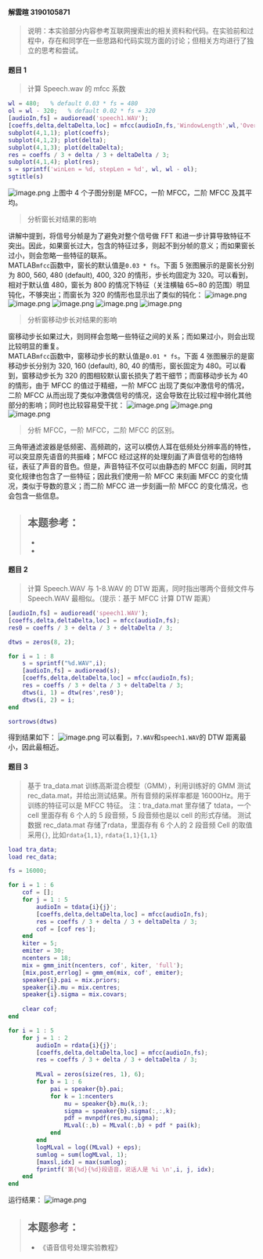 
#### 解雲暄 3190105871
> 说明：本实验部分内容参考互联网搜索出的相关资料和代码。在实验前和过程中，存在和同学在一些思路和代码实现方面的讨论；但相关方均进行了独立的思考和尝试。


#### 题目 1
> 计算 Speech.wav 的 mfcc 系数

```matlab
wl = 480;   % default 0.03 * fs = 480
ol = wl - 320;   % default 0.02 * fs = 320
[audioIn,fs] = audioread('speech1.WAV');
[coeffs,delta,deltaDelta,loc] = mfcc(audioIn,fs,'WindowLength',wl,'OverlapLength',ol);
subplot(4,1,1); plot(coeffs);
subplot(4,1,2); plot(delta);
subplot(4,1,3); plot(deltaDelta);
res = coeffs / 3 + delta / 3 + deltaDelta / 3;
subplot(4,1,4); plot(res);
s = sprintf('winLen = %d, stepLen = %d', wl, wl - ol);
sgtitle(s)
```
![image.png](./assets/1666703208082-5cad097d-f2bb-4c29-be19-18a704e58149.png)
上图中 4 个子图分别是 MFCC，一阶 MFCC，二阶 MFCC 及其平均。

> 分析窗长对结果的影响

讲解中提到，将信号分帧是为了避免对整个信号做 FFT 和进一步计算导致特征不突出。因此，如果窗长过大，包含的特征过多，则起不到分帧的意义；而如果窗长过小，则会忽略一些特征的联系。<br />MATLAB`mfcc`函数中，窗长的默认值是`0.03 * fs`。下面 5 张图展示的是窗长分别为 800, 560, 480 (default), 400, 320 的情形，步长均固定为 320。可以看到，相对于默认值 480，窗长为 800 的情况下特征（关注横轴 65~80 的范围）明显钝化，不够突出；而窗长为 320 的情形也显示出了类似的钝化：
![image.png](./assets/1666703440289-d319d38b-ad07-47da-bae1-f2779c6e15a8.png)
![image.png](./assets/1666703091301-5eb213b2-a2a2-4b15-a5f9-19b607ac50fa.png)
![image.png](./assets/1666702560851-a36da5bc-f44f-4e64-80a9-b0a38124bcda.png)
![image.png](./assets/1666703031214-fa496273-47bd-49e6-9605-1c632ca8f4d2.png)
![image.png](./assets/1666703060447-19c72612-1917-4f09-b949-6e50fa24cb4f.png)

> 分析窗移动步长对结果的影响

窗移动步长如果过大，则同样会忽略一些特征之间的关系；而如果过小，则会出现比较明显的重复。<br />MATLAB`mfcc`函数中，窗移动步长的默认值是`0.01 * fs`。下面 4 张图展示的是窗移动步长分别为 320, 160 (default), 80, 40 的情形，窗长固定为 480。可以看到，窗移动步长为 320 的图相较默认窗长损失了若干细节；而窗移动步长为 40 的情形，由于 MFCC 的值过于精细，一阶 MFCC 出现了类似冲激信号的情况，二阶 MFCC 从而出现了类似冲激偶信号的情况，这会导致在比较过程中弱化其他部分的影响；同时也比较容易受干扰：
![image.png](./assets/1666701461353-0dcc4c04-52c4-4977-9bc7-cf9f0bc1f715.png)
![image.png](./assets/1666701466213-f1fb1c12-6c25-4f66-8895-c8514bc40559.png)
![image.png](./assets/1666701454139-d9f62d7e-ada9-4b9f-9e57-5ec2e78183c5.png)


> 分析 MFCC，一阶 MFCC，二阶 MFCC 的区别。

三角带通滤波器是低频密、高频疏的，这可以模仿人耳在低频处分辨率高的特性，可以突显原先语音的共振峰；MFCC 经过这样的处理刻画了声音信号的包络特征，表征了声音的音色。但是，声音特征不仅可以由静态的 MFCC 刻画，同时其变化规律也包含了一些特征；因此我们使用一阶 MFCC 来刻画 MFCC 的变化情况，类似于导数的意义；而二阶 MFCC 进一步刻画一阶 MFCC 的变化情况，也会包含一些信息。

> 本题参考：
>    - 
>    - 
>    - 



#### 题目 2
> 计算 Speech.WAV 与 1-8.WAV 的 DTW 距离，同时指出哪两个音频文件与 Speech.WAV 最相似。（提示：基于 MFCC 计算 DTW 距离）

```matlab
[audioIn,fs] = audioread('speech1.WAV');
[coeffs,delta,deltaDelta,loc] = mfcc(audioIn,fs);
res0 = coeffs / 3 + delta / 3 + deltaDelta / 3;

dtws = zeros(8, 2);

for i = 1 : 8
    s = sprintf("%d.WAV",i);
    [audioIn,fs] = audioread(s);
    [coeffs,delta,deltaDelta,loc] = mfcc(audioIn,fs);
    res = coeffs / 3 + delta / 3 + deltaDelta / 3;
    dtws(i, 1) = dtw(res',res0');
    dtws(i, 2) = i;
end

sortrows(dtws)
```
得到结果如下：
![image.png](./assets/1666705528156-ec09c964-0451-4ea1-b6be-3dad6009eddc.png)
可以看到，`7.WAV`和`speech1.WAV`的 DTW 距离最小，因此最相近。


#### 题目 3
> 基于 tra_data.mat 训练高斯混合模型（GMM），利用训练好的 GMM 测试 rec_data.mat，并给出测试结果。所有音频的采样率都是 16000Hz。用于训练的特征可以是 MFCC 特征。
> 注：tra_data.mat 里存储了 tdata，一个 cell 里面存有 6 个人的 5 段音频，5 段音频也是以 cell 的形式存储。
> 测试数据 rec_data.mat 存储了rdata，里面存有 6 个人的 2 段音频
> Cell 的取值采用`{}`, 比如`rdata{1,1}`, `rdata{1,1}{1,1}`

```matlab
load tra_data;
load rec_data;

fs = 16000;

for i = 1 : 6
    cof = [];
    for j = 1 : 5
        audioIn = tdata{i}{j}';
        [coeffs,delta,deltaDelta,loc] = mfcc(audioIn,fs);
        res = coeffs / 3 + delta / 3 + deltaDelta / 3;
        cof = [cof res'];
    end
    kiter = 5;
    emiter = 30;
    ncenters = 18;
    mix = gmm_init(ncenters, cof', kiter, 'full');
    [mix,post,errlog] = gmm_em(mix, cof', emiter);
    speaker{i}.pai = mix.priors;
    speaker{i}.mu = mix.centres;
    speaker{i}.sigma = mix.covars;
    
    clear cof;
end

for i = 1 : 5
    for j = 1 : 2
        audioIn = rdata{i}{j}';
        [coeffs,delta,deltaDelta,loc] = mfcc(audioIn,fs);
        res = coeffs / 3 + delta / 3 + deltaDelta / 3;
        
        MLval = zeros(size(res, 1), 6);
        for b = 1 : 6
            pai = speaker{b}.pai;
            for k = 1:ncenters 
                mu = speaker{b}.mu(k,:);
                sigma = speaker{b}.sigma(:,:,k);
                pdf = mvnpdf(res,mu,sigma);
                MLval(:,b) = MLval(:,b) + pdf * pai(k);
            end
        end
        logMLval = log((MLval) + eps);
        sumlog = sum(logMLval, 1);
        [maxsl,idx] = max(sumlog);
        fprintf('第{%d}{%d}段语音，说话人是 %i \n',i, j, idx);
    end
end
```
运行结果：
![image.png](./assets/1666709218492-e0e699b8-f00e-4460-b71d-439723f9c348.png)

> 本题参考：
>    - 
>    - 《语音信号处理实验教程》


